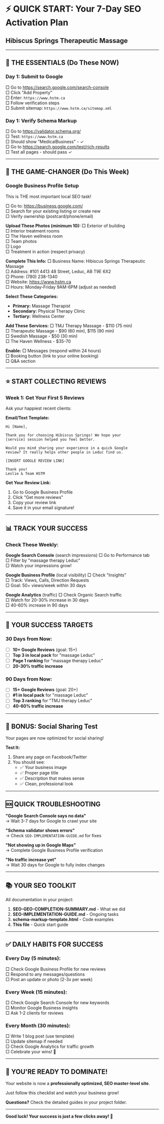 # ⚡ QUICK START: Your 7-Day SEO Activation Plan
## Hibiscus Springs Therapeutic Massage

---

## 🎯 **THE ESSENTIALS (Do These NOW)**

### **Day 1: Submit to Google**
□ Go to https://search.google.com/search-console  
□ Click "Add Property"  
□ Enter: `https://www.hstm.ca`  
□ Follow verification steps  
□ Submit sitemap: `https://www.hstm.ca/sitemap.xml`  

### **Day 1: Verify Schema Markup**
□ Go to https://validator.schema.org/  
□ Test: `https://www.hstm.ca`  
□ Should show "MedicalBusiness" - ✓  
□ Go to https://search.google.com/test/rich-results  
□ Test all pages - should pass ✓  

---

## 📍 **THE GAME-CHANGER (Do This Week)**

### **Google Business Profile Setup**
This is THE most important local SEO task!

□ Go to: https://business.google.com/  
□ Search for your existing listing or create new  
□ Verify ownership (postcard/phone/email)  

**Upload These Photos (minimum 10):**
□ Exterior of building  
□ Interior treatment rooms  
□ The Haven wellness room  
□ Team photos  
□ Logo  
□ Treatment in action (respect privacy)  

**Complete This Info:**
□ Business Name: Hibiscus Springs Therapeutic Massage  
□ Address: #101 4413 48 Street, Leduc, AB T9E 6X2  
□ Phone: (780) 238-1340  
□ Website: https://www.hstm.ca  
□ Hours: Monday-Friday 9AM-6PM (adjust as needed)  

**Select These Categories:**
- **Primary:** Massage Therapist  
- **Secondary:** Physical Therapy Clinic  
- **Tertiary:** Wellness Center  

**Add These Services:**
□ TMJ Therapy Massage - $110 (75 min)  
□ Therapeutic Massage - $90 (60 min), $115 (90 min)  
□ Swedish Massage - $50 (30 min)  
□ The Haven Wellness - $35-70  

**Enable:**
□ Messages (respond within 24 hours)  
□ Booking button (link to your online booking)  
□ Q&A section  

---

## ⭐ **START COLLECTING REVIEWS**

### **Week 1: Get Your First 5 Reviews**
Ask your happiest recent clients:

**Email/Text Template:**
```
Hi [Name],

Thank you for choosing Hibiscus Springs! We hope your 
[service] session helped you feel better.

Would you mind sharing your experience in a quick Google 
review? It really helps other people in Leduc find us.

[INSERT GOOGLE REVIEW LINK]

Thank you!
Leslie & Team HSTM
```

**Get Your Review Link:**
1. Go to Google Business Profile
2. Click "Get more reviews"
3. Copy your review link
4. Save it in your email signature!

---

## 📊 **TRACK YOUR SUCCESS**

### **Check These Weekly:**

**Google Search Console** (search impressions)
□ Go to Performance tab  
□ Filter by "massage therapy Leduc"  
□ Watch your impressions grow!  

**Google Business Profile** (local visibility)
□ Check "Insights"  
□ Track: Views, Calls, Direction Requests  
□ Goal: 50+ views/week within 30 days  

**Google Analytics** (traffic)
□ Check Organic Search traffic  
□ Watch for 20-30% increase in 30 days  
□ 40-60% increase in 90 days  

---

## 🎯 **YOUR SUCCESS TARGETS**

### **30 Days from Now:**
- [ ] **10+ Google Reviews** (goal: 15+)  
- [ ] **Top 3 in local pack** for "massage Leduc"  
- [ ] **Page 1 ranking** for "massage therapy Leduc"  
- [ ] **20-30% traffic increase**  

### **90 Days from Now:**
- [ ] **15+ Google Reviews** (goal: 20+)  
- [ ] **#1 in local pack** for "massage Leduc"  
- [ ] **Top 3 ranking** for "TMJ therapy Leduc"  
- [ ] **40-60% traffic increase**  

---

## 📱 **BONUS: Social Sharing Test**

Your pages are now optimized for social sharing!

**Test It:**
1. Share any page on Facebook/Twitter  
2. You should see:
   - ✅ Your business image  
   - ✅ Proper page title  
   - ✅ Description that makes sense  
   - ✅ Clean, professional look  

---

## 🆘 **QUICK TROUBLESHOOTING**

**"Google Search Console says no data"**  
→ Wait 3-7 days for Google to crawl your site  

**"Schema validator shows errors"**  
→ Check `SEO-IMPLEMENTATION-GUIDE.md` for fixes  

**"Not showing up in Google Maps"**  
→ Complete Google Business Profile verification  

**"No traffic increase yet"**  
→ Wait 30 days for Google to fully index changes  

---

## 📚 **YOUR SEO TOOLKIT**

All documentation in your project:

1. **SEO-GEO-COMPLETION-SUMMARY.md** - What we did  
2. **SEO-IMPLEMENTATION-GUIDE.md** - Ongoing tasks  
3. **schema-markup-template.html** - Code examples  
4. **This file** - Quick start guide  

---

## ✅ **DAILY HABITS FOR SUCCESS**

### **Every Day (5 minutes):**
□ Check Google Business Profile for new reviews  
□ Respond to any messages/questions  
□ Post an update or photo (2-3x per week)  

### **Every Week (15 minutes):**
□ Check Google Search Console for new keywords  
□ Monitor Google Business insights  
□ Ask 1-2 clients for reviews  

### **Every Month (30 minutes):**
□ Write 1 blog post (use template)  
□ Update sitemap if needed  
□ Check Google Analytics for traffic growth  
□ Celebrate your wins! 🎉  

---

## 🚀 **YOU'RE READY TO DOMINATE!**

Your website is now a **professionally optimized, SEO master-level site**. 

Just follow this checklist and watch your business grow!

**Questions?** Check the detailed guides in your project folder.

---

**Good luck! Your success is just a few clicks away! 💪**

